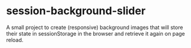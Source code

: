 session-background-slider
=========================
A small project to create (responsive) background images that will store their state in sessionStorage in the browser and retrieve it again on page reload.
